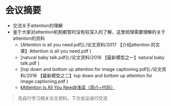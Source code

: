 # 会议摘要

- 交流关于attention的理解
- 鉴于大家对attention机制都暂时没有较深入的了解，这里梳理需要理解的关于attention的资料
	- [Attention is all you need.pdf](./论文资料/2017 【介绍attention 的文章】Attention is all you need.pdf
)
	- [natural baby talk.pdf](./论文资料/2018 【最新模型之一】natural baby talk.pdf
)
	- [top down and bottom up attention for image captioning.pdf](./论文资料/2018 【最新模型之二】top down and bottom up attention for image captioning.pdf
)
	- [《Attention is All You Need》浅读（简介+代码）](https://kexue.fm/archives/4765)

> 先自行学习相关论文资料，下次会议进行交流